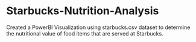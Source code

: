 # Starbucks-Nutrition-Analysis
Created a PowerBI Visualization using starbucks.csv dataset to determine the nutritional value of food items that are served at Starbucks.
